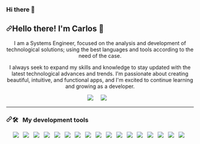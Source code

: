 ### Hi there 👋

<!--
**dev-chumbi/dev-chumbi** is a ✨ _special_ ✨ repository because its `README.md` (this file) appears on your GitHub profile.

Here are some ideas to get you started:

- 🔭 I’m currently working on ...
- 🌱 I’m currently learning ...
- 👯 I’m looking to collaborate on ...
- 🤔 I’m looking for help with ...
- 💬 Ask me about ...
- 📫 How to reach me: ...
- 😄 Pronouns: ...
- ⚡ Fun fact: ...
-->

<article class="markdown-body entry-content container-lg f5" itemprop="text"><h1 dir="auto"><a id="user-content-hello-there-im-carlos-" class="anchor" aria-hidden="true" tabindex="-1" href="#hello-there-im-carlos-"><svg class="octicon octicon-link" viewBox="0 0 16 16" version="1.1" width="16" height="16" aria-hidden="true"><path d="m7.775 3.275 1.25-1.25a3.5 3.5 0 1 1 4.95 4.95l-2.5 2.5a3.5 3.5 0 0 1-4.95 0 .751.751 0 0 1 .018-1.042.751.751 0 0 1 1.042-.018 1.998 1.998 0 0 0 2.83 0l2.5-2.5a2.002 2.002 0 0 0-2.83-2.83l-1.25 1.25a.751.751 0 0 1-1.042-.018.751.751 0 0 1-.018-1.042Zm-4.69 9.64a1.998 1.998 0 0 0 2.83 0l1.25-1.25a.751.751 0 0 1 1.042.018.751.751 0 0 1 .018 1.042l-1.25 1.25a3.5 3.5 0 1 1-4.95-4.95l2.5-2.5a3.5 3.5 0 0 1 4.95 0 .751.751 0 0 1-.018 1.042.751.751 0 0 1-1.042.018 1.998 1.998 0 0 0-2.83 0l-2.5 2.5a1.998 1.998 0 0 0 0 2.83Z"></path></svg></a>Hello there! I'm Carlos 👋 </h1>
<p align="center" dir="auto">
I am a Systems Engineer, focused on the analysis and development of technological solutions; using the best languages and tools according to the need of the case. </p>
<p align="center" dir="auto">
I always seek to expand my skills and knowledge to stay updated with the latest technological advances and trends. I'm passionate about creating beautiful, intuitive, and functional apps, and I'm excited to continue learning and growing as a developer. 
</p>
<p align="center" dir="auto">
    <a href="https://www.linkedin.com/in/carlos-alvarez-chumbiauca/" rel="nofollow"><img src="https://camo.githubusercontent.com/a493f6833f99fb3c85788d6d9305e6b7a42b838e5ee5d138fd9a8214a7e77472/68747470733a2f2f696d672e736869656c64732e696f2f62616467652f6c696e6b6564696e2d2532333030373742352e7376673f267374796c653d666f722d7468652d6261646765266c6f676f3d6c696e6b6564696e266c6f676f436f6c6f723d7768697465" data-canonical-src="https://img.shields.io/badge/linkedin-%230077B5.svg?&amp;style=for-the-badge&amp;logo=linkedin&amp;logoColor=white" style="max-width: 100%;"></a>&nbsp;&nbsp;&nbsp;&nbsp;
  <a href="mailto:dev.chumbiauca.5127@gmail.com?subject=Hola%20Carlos"><img src="https://camo.githubusercontent.com/2e31b0d0e07e5431ee3f85689b488016d52a4fb97e523ae497023a9746e2e52e/68747470733a2f2f696d672e736869656c64732e696f2f62616467652f676d61696c2d2532334431343833362e7376673f267374796c653d666f722d7468652d6261646765266c6f676f3d676d61696c266c6f676f436f6c6f723d7768697465" data-canonical-src="https://img.shields.io/badge/gmail-%23D14836.svg?&amp;style=for-the-badge&amp;logo=gmail&amp;logoColor=white" style="max-width: 100%;"></a>&nbsp;&nbsp;&nbsp;&nbsp;
</p>
<hr>
<h3 dir="auto"><a id="user-content-my-development-tools" class="anchor" aria-hidden="true" tabindex="-1" href="#my-development-tools"><svg class="octicon octicon-link" viewBox="0 0 16 16" version="1.1" width="16" height="16" aria-hidden="true"><path d="m7.775 3.275 1.25-1.25a3.5 3.5 0 1 1 4.95 4.95l-2.5 2.5a3.5 3.5 0 0 1-4.95 0 .751.751 0 0 1 .018-1.042.751.751 0 0 1 1.042-.018 1.998 1.998 0 0 0 2.83 0l2.5-2.5a2.002 2.002 0 0 0-2.83-2.83l-1.25 1.25a.751.751 0 0 1-1.042-.018.751.751 0 0 1-.018-1.042Zm-4.69 9.64a1.998 1.998 0 0 0 2.83 0l1.25-1.25a.751.751 0 0 1 1.042.018.751.751 0 0 1 .018 1.042l-1.25 1.25a3.5 3.5 0 1 1-4.95-4.95l2.5-2.5a3.5 3.5 0 0 1 4.95 0 .751.751 0 0 1-.018 1.042.751.751 0 0 1-1.042.018 1.998 1.998 0 0 0-2.83 0l-2.5 2.5a1.998 1.998 0 0 0 0 2.83Z"></path></svg></a>🛠&nbsp;&nbsp;&nbsp;My development tools</h3>
<p align="center" dir="auto">
  <a target="_blank" rel="noopener noreferrer nofollow" href="https://camo.githubusercontent.com/92acee6631856371ba17a0dbb1b044948dab754954db0ca32a34b83ebd254392/68747470733a2f2f696d672e736869656c64732e696f2f62616467652f68746d6c352532302d2532336533346632362e7376673f267374796c653d666f722d7468652d6261646765266c6f676f3d68746d6c35266c6f676f436f6c6f723d7768697465"><img src="https://camo.githubusercontent.com/92acee6631856371ba17a0dbb1b044948dab754954db0ca32a34b83ebd254392/68747470733a2f2f696d672e736869656c64732e696f2f62616467652f68746d6c352532302d2532336533346632362e7376673f267374796c653d666f722d7468652d6261646765266c6f676f3d68746d6c35266c6f676f436f6c6f723d7768697465" data-canonical-src="https://img.shields.io/badge/html5%20-%23e34f26.svg?&amp;style=for-the-badge&amp;logo=html5&amp;logoColor=white" style="max-width: 100%;"></a>&nbsp;&nbsp;
  <a target="_blank" rel="noopener noreferrer nofollow" href="https://camo.githubusercontent.com/8a1cd7cffa2b853821bf2045c7de78d26e44dd1ce346cf2ced336d4f3a9f1ca0/68747470733a2f2f696d672e736869656c64732e696f2f62616467652f637373332532302d2532333234393645442e7376673f267374796c653d666f722d7468652d6261646765266c6f676f3d63737333266c6f676f436f6c6f723d7768697465"><img src="https://camo.githubusercontent.com/8a1cd7cffa2b853821bf2045c7de78d26e44dd1ce346cf2ced336d4f3a9f1ca0/68747470733a2f2f696d672e736869656c64732e696f2f62616467652f637373332532302d2532333234393645442e7376673f267374796c653d666f722d7468652d6261646765266c6f676f3d63737333266c6f676f436f6c6f723d7768697465" data-canonical-src="https://img.shields.io/badge/css3%20-%232496ED.svg?&amp;style=for-the-badge&amp;logo=css3&amp;logoColor=white" style="max-width: 100%;"></a>&nbsp;&nbsp;
  <a target="_blank" rel="noopener noreferrer nofollow" href="https://camo.githubusercontent.com/bc1aeb20005b019faf78a400e0bde3c8715f85817df463bab893381283e80b48/68747470733a2f2f696d672e736869656c64732e696f2f62616467652f6a6176617363726970742532302d2532334646434232442e7376673f267374796c653d666f722d7468652d6261646765266c6f676f3d6a617661736372697074266c6f676f436f6c6f723d7768697465"><img src="https://camo.githubusercontent.com/bc1aeb20005b019faf78a400e0bde3c8715f85817df463bab893381283e80b48/68747470733a2f2f696d672e736869656c64732e696f2f62616467652f6a6176617363726970742532302d2532334646434232442e7376673f267374796c653d666f722d7468652d6261646765266c6f676f3d6a617661736372697074266c6f676f436f6c6f723d7768697465" data-canonical-src="https://img.shields.io/badge/javascript%20-%23FFCB2D.svg?&amp;style=for-the-badge&amp;logo=javascript&amp;logoColor=white" style="max-width: 100%;"></a>&nbsp;&nbsp;
  <a target="_blank" rel="noopener noreferrer nofollow" href="https://camo.githubusercontent.com/599e8cdbed49d285c29b055a21b131706decc6829e31f8c81a9f9a970c458901/68747470733a2f2f696d672e736869656c64732e696f2f62616467652f72656163742532302d2532333631444146462e7376673f267374796c653d666f722d7468652d6261646765266c6f676f3d7265616374266c6f676f436f6c6f723d7768697465"><img src="https://camo.githubusercontent.com/599e8cdbed49d285c29b055a21b131706decc6829e31f8c81a9f9a970c458901/68747470733a2f2f696d672e736869656c64732e696f2f62616467652f72656163742532302d2532333631444146462e7376673f267374796c653d666f722d7468652d6261646765266c6f676f3d7265616374266c6f676f436f6c6f723d7768697465" data-canonical-src="https://img.shields.io/badge/react%20-%2361DAFF.svg?&amp;style=for-the-badge&amp;logo=react&amp;logoColor=white" style="max-width: 100%;"></a>&nbsp;&nbsp;
  <a target="_blank" rel="noopener noreferrer nofollow" href="https://camo.githubusercontent.com/80dc0aa8fc1aebac57409370d41d44009f1409cf1468abd40ff435bb696c77a3/68747470733a2f2f696d672e736869656c64732e696f2f62616467652f6e6578742e6a732532302d2532333030302e7376673f267374796c653d666f722d7468652d6261646765266c6f676f3d6e6578742e6a73266c6f676f436f6c6f723d7768697465"><img src="https://camo.githubusercontent.com/80dc0aa8fc1aebac57409370d41d44009f1409cf1468abd40ff435bb696c77a3/68747470733a2f2f696d672e736869656c64732e696f2f62616467652f6e6578742e6a732532302d2532333030302e7376673f267374796c653d666f722d7468652d6261646765266c6f676f3d6e6578742e6a73266c6f676f436f6c6f723d7768697465" data-canonical-src="https://img.shields.io/badge/next.js%20-%23000.svg?&amp;style=for-the-badge&amp;logo=next.js&amp;logoColor=white" style="max-width: 100%;"></a>&nbsp;&nbsp;
  <a target="_blank" rel="noopener noreferrer nofollow" href="https://camo.githubusercontent.com/97cfbf9f991aaffbd0380e9ba8ade1de8a71b96ca5229fe5b76b018d16400c6c/68747470733a2f2f696d672e736869656c64732e696f2f62616467652f6a6573742532302d2532333939343235422e7376673f267374796c653d666f722d7468652d6261646765266c6f676f3d6a657374266c6f676f436f6c6f723d7768697465"><img src="https://camo.githubusercontent.com/97cfbf9f991aaffbd0380e9ba8ade1de8a71b96ca5229fe5b76b018d16400c6c/68747470733a2f2f696d672e736869656c64732e696f2f62616467652f6a6573742532302d2532333939343235422e7376673f267374796c653d666f722d7468652d6261646765266c6f676f3d6a657374266c6f676f436f6c6f723d7768697465" data-canonical-src="https://img.shields.io/badge/jest%20-%2399425B.svg?&amp;style=for-the-badge&amp;logo=jest&amp;logoColor=white" style="max-width: 100%;"></a>&nbsp;&nbsp;
  <a target="_blank" rel="noopener noreferrer nofollow" href="https://camo.githubusercontent.com/42d55545e988378d97f41d7620a93f0f9d5137493d42588868293ad45827bb0c/68747470733a2f2f696d672e736869656c64732e696f2f62616467652f6e6f64652e6a732532302d2532333030302e7376673f267374796c653d666f722d7468652d6261646765266c6f676f3d6e6f64652e6a73266c6f676f436f6c6f723d7768697465"><img src="https://camo.githubusercontent.com/42d55545e988378d97f41d7620a93f0f9d5137493d42588868293ad45827bb0c/68747470733a2f2f696d672e736869656c64732e696f2f62616467652f6e6f64652e6a732532302d2532333030302e7376673f267374796c653d666f722d7468652d6261646765266c6f676f3d6e6f64652e6a73266c6f676f436f6c6f723d7768697465" data-canonical-src="https://img.shields.io/badge/node.js%20-%23000.svg?&amp;style=for-the-badge&amp;logo=node.js&amp;logoColor=white" style="max-width: 100%;"></a>&nbsp;&nbsp;
  <a target="_blank" rel="noopener noreferrer nofollow" href="https://camo.githubusercontent.com/4d582975fc191570d73192fa2746459ee0440bab5976a22b81fb3b4e0e6de8ef/68747470733a2f2f696d672e736869656c64732e696f2f62616467652f657870726573732532302d2532333333393933332e7376673f267374796c653d666f722d7468652d6261646765266c6f676f3d65787072657373266c6f676f436f6c6f723d7768697465"><img src="https://camo.githubusercontent.com/4d582975fc191570d73192fa2746459ee0440bab5976a22b81fb3b4e0e6de8ef/68747470733a2f2f696d672e736869656c64732e696f2f62616467652f657870726573732532302d2532333333393933332e7376673f267374796c653d666f722d7468652d6261646765266c6f676f3d65787072657373266c6f676f436f6c6f723d7768697465" data-canonical-src="https://img.shields.io/badge/express%20-%23339933.svg?&amp;style=for-the-badge&amp;logo=express&amp;logoColor=white" style="max-width: 100%;"></a>&nbsp;&nbsp;
  <a target="_blank" rel="noopener noreferrer nofollow" href="https://camo.githubusercontent.com/5d57846e95a9c9d37358b72f60c7cc0dd3667f13a6a7b3c2dea862107fe22b43/68747470733a2f2f696d672e736869656c64732e696f2f62616467652f747970657363726970742532302d2532333031364239332e7376673f267374796c653d666f722d7468652d6261646765266c6f676f3d74797065736372697074266c6f676f436f6c6f723d7768697465"><img src="https://camo.githubusercontent.com/5d57846e95a9c9d37358b72f60c7cc0dd3667f13a6a7b3c2dea862107fe22b43/68747470733a2f2f696d672e736869656c64732e696f2f62616467652f747970657363726970742532302d2532333031364239332e7376673f267374796c653d666f722d7468652d6261646765266c6f676f3d74797065736372697074266c6f676f436f6c6f723d7768697465" data-canonical-src="https://img.shields.io/badge/typescript%20-%23016B93.svg?&amp;style=for-the-badge&amp;logo=typescript&amp;logoColor=white" style="max-width: 100%;"></a>&nbsp;&nbsp;
  <a target="_blank" rel="noopener noreferrer nofollow" href="https://camo.githubusercontent.com/f61a1eed9b59119ddad70d5c2ecd638837ae4bc96a965a400ea695dd96190271/68747470733a2f2f696d672e736869656c64732e696f2f62616467652f7374796c75732532302d2532333938616132302e7376673f267374796c653d666f722d7468652d6261646765266c6f676f3d7374796c7573266c6f676f436f6c6f723d7768697465"><img src="https://camo.githubusercontent.com/f61a1eed9b59119ddad70d5c2ecd638837ae4bc96a965a400ea695dd96190271/68747470733a2f2f696d672e736869656c64732e696f2f62616467652f7374796c75732532302d2532333938616132302e7376673f267374796c653d666f722d7468652d6261646765266c6f676f3d7374796c7573266c6f676f436f6c6f723d7768697465" data-canonical-src="https://img.shields.io/badge/stylus%20-%2398aa20.svg?&amp;style=for-the-badge&amp;logo=stylus&amp;logoColor=white" style="max-width: 100%;"></a>&nbsp;&nbsp;
  <a target="_blank" rel="noopener noreferrer nofollow" href="https://camo.githubusercontent.com/0d2db58ee374224055868bec8ec739e611224ec3c301a36685404e2d7098250b/68747470733a2f2f696d672e736869656c64732e696f2f62616467652f736173732532302d2532336363363738362e7376673f267374796c653d666f722d7468652d6261646765266c6f676f3d73617373266c6f676f436f6c6f723d7768697465"><img src="https://camo.githubusercontent.com/0d2db58ee374224055868bec8ec739e611224ec3c301a36685404e2d7098250b/68747470733a2f2f696d672e736869656c64732e696f2f62616467652f736173732532302d2532336363363738362e7376673f267374796c653d666f722d7468652d6261646765266c6f676f3d73617373266c6f676f436f6c6f723d7768697465" data-canonical-src="https://img.shields.io/badge/sass%20-%23cc6786.svg?&amp;style=for-the-badge&amp;logo=sass&amp;logoColor=white" style="max-width: 100%;"></a>&nbsp;&nbsp;
  <a target="_blank" rel="noopener noreferrer nofollow" href="https://camo.githubusercontent.com/0fb8e91c444d8d33b4a4fe020093176dbb297514abb88e201e75cce07c1aa47a/68747470733a2f2f696d672e736869656c64732e696f2f62616467652f7461696c77696e646373732532302d2532333234393645442e7376673f267374796c653d666f722d7468652d6261646765266c6f676f3d7461696c77696e64637373266c6f676f436f6c6f723d7768697465"><img src="https://camo.githubusercontent.com/0fb8e91c444d8d33b4a4fe020093176dbb297514abb88e201e75cce07c1aa47a/68747470733a2f2f696d672e736869656c64732e696f2f62616467652f7461696c77696e646373732532302d2532333234393645442e7376673f267374796c653d666f722d7468652d6261646765266c6f676f3d7461696c77696e64637373266c6f676f436f6c6f723d7768697465" data-canonical-src="https://img.shields.io/badge/tailwindcss%20-%232496ED.svg?&amp;style=for-the-badge&amp;logo=tailwindcss&amp;logoColor=white" style="max-width: 100%;"></a>&nbsp;&nbsp;
  <a target="_blank" rel="noopener noreferrer nofollow" href="https://camo.githubusercontent.com/a634c6bf1feea8c444b5376c03eb9c72ec7c5514880ba35a2c46a8dcc0e0cd01/68747470733a2f2f696d672e736869656c64732e696f2f62616467652f6669676d612532302d2532333736344142432e7376673f267374796c653d666f722d7468652d6261646765266c6f676f3d6669676d61266c6f676f436f6c6f723d7768697465"><img src="https://camo.githubusercontent.com/a634c6bf1feea8c444b5376c03eb9c72ec7c5514880ba35a2c46a8dcc0e0cd01/68747470733a2f2f696d672e736869656c64732e696f2f62616467652f6669676d612532302d2532333736344142432e7376673f267374796c653d666f722d7468652d6261646765266c6f676f3d6669676d61266c6f676f436f6c6f723d7768697465" data-canonical-src="https://img.shields.io/badge/figma%20-%23764ABC.svg?&amp;style=for-the-badge&amp;logo=figma&amp;logoColor=white" style="max-width: 100%;"></a>&nbsp;&nbsp;
  <a target="_blank" rel="noopener noreferrer nofollow" href="https://camo.githubusercontent.com/78910e413b02bb4cfd7d55cde72850507373dab8443277e9e068784b6a8505e9/68747470733a2f2f696d672e736869656c64732e696f2f62616467652f41646f62652058442532302d2532336363333039392e7376673f267374796c653d666f722d7468652d6261646765266c6f676f3d41646f62655844266c6f676f436f6c6f723d7768697465"><img src="https://camo.githubusercontent.com/78910e413b02bb4cfd7d55cde72850507373dab8443277e9e068784b6a8505e9/68747470733a2f2f696d672e736869656c64732e696f2f62616467652f41646f62652058442532302d2532336363333039392e7376673f267374796c653d666f722d7468652d6261646765266c6f676f3d41646f62655844266c6f676f436f6c6f723d7768697465" data-canonical-src="https://img.shields.io/badge/Adobe XD%20-%23cc3099.svg?&amp;style=for-the-badge&amp;logo=AdobeXD&amp;logoColor=white" style="max-width: 100%;"></a>&nbsp;&nbsp;
  <a target="_blank" rel="noopener noreferrer nofollow" href="https://camo.githubusercontent.com/89a4281651b4f26774f6ba1060bdbcdbc7d9d5f9d50b4394ac29c59ba827e33e/68747470733a2f2f696d672e736869656c64732e696f2f62616467652f6769742532302d2532334630353133332e7376673f267374796c653d666f722d7468652d6261646765266c6f676f3d676974266c6f676f436f6c6f723d7768697465"><img src="https://camo.githubusercontent.com/89a4281651b4f26774f6ba1060bdbcdbc7d9d5f9d50b4394ac29c59ba827e33e/68747470733a2f2f696d672e736869656c64732e696f2f62616467652f6769742532302d2532334630353133332e7376673f267374796c653d666f722d7468652d6261646765266c6f676f3d676974266c6f676f436f6c6f723d7768697465" data-canonical-src="https://img.shields.io/badge/git%20-%23F05133.svg?&amp;style=for-the-badge&amp;logo=git&amp;logoColor=white" style="max-width: 100%;"></a>&nbsp;&nbsp;
  <a target="_blank" rel="noopener noreferrer nofollow" href="https://camo.githubusercontent.com/830a9bbbe24cbe9bc6c0c62b579fa868613b4369c4589ddaa963dc846e3f691e/68747470733a2f2f696d672e736869656c64732e696f2f62616467652f6769746875622532302d2532333030302e7376673f267374796c653d666f722d7468652d6261646765266c6f676f3d676974687562266c6f676f436f6c6f723d7768697465"><img src="https://camo.githubusercontent.com/830a9bbbe24cbe9bc6c0c62b579fa868613b4369c4589ddaa963dc846e3f691e/68747470733a2f2f696d672e736869656c64732e696f2f62616467652f6769746875622532302d2532333030302e7376673f267374796c653d666f722d7468652d6261646765266c6f676f3d676974687562266c6f676f436f6c6f723d7768697465" data-canonical-src="https://img.shields.io/badge/github%20-%23000.svg?&amp;style=for-the-badge&amp;logo=github&amp;logoColor=white" style="max-width: 100%;"></a>&nbsp;&nbsp;
  <a target="_blank" rel="noopener noreferrer nofollow" href="https://camo.githubusercontent.com/f018e5b48c334b61e69a8075839fad5e62125632628d1d909f2c3a8d3a51ec3e/68747470733a2f2f696d672e736869656c64732e696f2f62616467652f6d6f6e676f64622532302d2532333538616138302e7376673f267374796c653d666f722d7468652d6261646765266c6f676f3d6d6f6e676f6462266c6f676f436f6c6f723d7768697465"><img src="https://camo.githubusercontent.com/f018e5b48c334b61e69a8075839fad5e62125632628d1d909f2c3a8d3a51ec3e/68747470733a2f2f696d672e736869656c64732e696f2f62616467652f6d6f6e676f64622532302d2532333538616138302e7376673f267374796c653d666f722d7468652d6261646765266c6f676f3d6d6f6e676f6462266c6f676f436f6c6f723d7768697465" data-canonical-src="https://img.shields.io/badge/mongodb%20-%2358aa80.svg?&amp;style=for-the-badge&amp;logo=mongodb&amp;logoColor=white" style="max-width: 100%;"></a>&nbsp;&nbsp;
  <a target="_blank" rel="noopener noreferrer nofollow"
